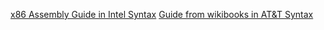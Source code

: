 [x86 Assembly Guide in Intel Syntax](http://www.cs.virginia.edu/~evans/cs216/guides/x86.html)
[Guide from wikibooks in AT&T Syntax](https://en.wikibooks.org/wiki/X86_Assembly/GAS_Syntax)
